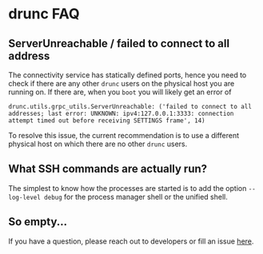 # drunc FAQ

## ServerUnreachable / failed to connect to all address

The connectivity service has statically defined ports, hence you need to check if there are any other `drunc` users on the physical host you are running on. If there are, when you `boot` you will likely get an error of
```
drunc.utils.grpc_utils.ServerUnreachable: ('failed to connect to all addresses; last error: UNKNOWN: ipv4:127.0.0.1:3333: connection attempt timed out before receiving SETTINGS frame', 14)
```
To resolve this issue, the current recommendation is to use a different physical host on which there are no other `drunc` users.

## What SSH commands are actually run?
The simplest to know how the processes are started is to add the option `--log-level debug` for the process manager shell or the unified shell.

## So empty...
If you have a question, please reach out to developers or fill an issue [here](https://github.com/DUNE-DAQ/drunc/issues).